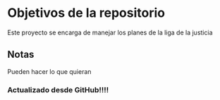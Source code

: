 # Objetivos de la repositorio

Este proyecto se encarga de manejar los planes de la liga de la justicia


## Notas
Pueden hacer lo que quieran

### Actualizado desde GitHub!!!!
